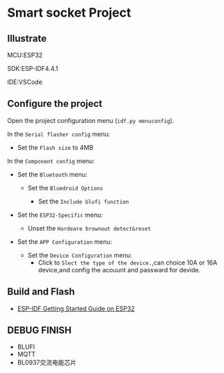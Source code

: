 # Smart socket Project


## Illustrate
MCU:ESP32

SDK:ESP-IDF4.4.1

IDE:VSCode

## Configure the project
Open the project configuration menu (`idf.py menuconfig`).

In the `Serial flasher config` menu:

* Set the `Flash size` to 4MB

In the `Component config` menu:

* Set the `Bluetooth` menu:

    * Set the `Bluedroid Options`

        * Set the `Include blufi function`

* Set the `ESP32-Specific` menu:

    * Unset the `Hardeare brownout detect&reset`

* Set the `APP Configuration` menu:
    * Set the `Device Configuration` menu:
        * Click to `Slect the type of the device.`,can choice 10A or 16A device,and config the acouunt and passward for devide.

## Build and Flash
* [ESP-IDF Getting Started Guide on ESP32](https://docs.espressif.com/projects/esp-idf/en/latest/esp32/get-started/index.html)

## DEBUG FINISH
* BLUFI
* MQTT
* BL0937交流电能芯片